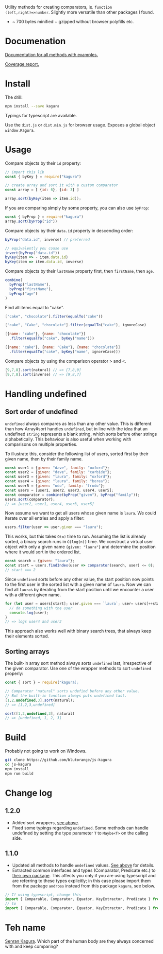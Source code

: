 Utility methods for creating comparators, ie. `function (left,right)=>number`. Slightly more versatile than other packages I found.

* ~ 700 bytes minified + gzipped without browser polyfills etc.

# Documenation

[Documentation for all methods with examples.](https://blutorange.github.io/js-kagura/)

[Coverage report.](https://blutorange.github.io/js-kagura/coverage/)

# Install

The drill:

```sh
npm install --save kagura
```

Typings for typescript are available.

Use the `dist.js` or `dist.min.js` for browser usage.
Exposes a global object `window.Kagura`.

# Usage

Compare objects by their `id` property:

```javascript
// import this lib
const { byKey } = require("kagura")

// create array and sort it with a custom comparator
const array = [ {id: 6}, {id: 3} ]

array.sort(byKey(item => item.id));
```

If you are comparing simply by some property, you can also use `byProp`:

```javascript
const { byProp } = require("kagura")
array.sort(byProp("id"))
```

Compare objects by their `data.id` property in descending order:

```javascript
byProp("data.id", inverse) // preferred

// equivalently you couse use
invert(byProp("data.id"))
byKey(item => - item.data.id)
byKey(item => item.data.id, inverse)
```

Compare objects by their `lastName` property first, then `firstName`, then `age`.

```javascript
combine(
  byProp("lastName"),
  byProp("firstName"),
  byProp("age")
)
```

Find all items equal to "cake".

```javascript
["cake", "chocolate"].filter(equalTo("cake"))

["cake", "Cake", "chocolate"].filter(equalTo("cake"), ignoreCase)

[{name: "cake"}, {name: "chocolate"}]
  .filter(equalTo("cake", byKey("name")))

[{name: "cake"}, {name: "Cake"}, {name: "chocolate"}]
  .filter(equalTo("cake", byKey("name", ignoreCase)))
```

Compare objects by using the comparison operator > and <.

```javascript
[9,7,8].sort(natural) // => [7,8,9]
[9,7,8].sort(inverse) // => [9,8,7]
```

# Handling undefined

## Sort order of undefined

`undefined` always compares as less than any other value. This is different than how
Array#sort handles `undefined`, but in line with the idea that an undefined `string` represents a blank string, which sorts before other strings alphabetically. This
behaviour is also useful when working with comparisons on multiple properties.

To illustrate this, consider the following list of users, sorted first by their given
name, then by their family name.

```javascript
const user1 = {given: "dave", family: "oxford"};
const user2 = {given: "dave", family: "carbide"};
const user3 = {given: "laura", family: "oxford"};
const user4 = {given: "laura", family: "borea"};
const user5 = {given: "odo", family: "frodo"};
const users = [user1, user2, user3, user4, user5];
const comparator = combine(byProp("given"), byProp("family"));
users.sort(comparator);
// => [user2, user1, user4, user3, user5]
```

Now assume we want to get all users whose given name is `laura`. We could iterate
over all entries and apply a filter:

```javascript
users.filter(user => user.given === "laura");
``` 

This works, but this takes `O(n)` time to run. Assuming the list is already
sorted, a binary search runs in `O(log(n))` time. We construct a virtual user
object with only a given name `{given: "laura"}` and determine the position
where it would sort in the ordered list.

```javascript
const search = {given: "laura"};
const start = users.findIndex(user => comparator(search, user) <= 0);
// start === 2  
```

Since `undefined` sorts before any other value, the start position now points
to the first user in the sorted list with a given name of `laura`. Now we can
find all `laura`s by iterating from the start position until we encounter a user
with a different given name.

```javascript
for (let user = users[start]; user.given === `laura`; user= users[++start]) {
  // do something with the user
  console.log(user);
}
// => logs user4 and user3
```

This approach also works well with binary search trees, that always keep
their elements sorted.

## Sorting arrays

The built-in array sort method always sorts `undefined` last, irrespective of the given comparator. Use one of the wrapper methods
to sort `undefined` properly:

```javascript
const { sort } = require("kagura);

// Comparator "natural" sorts undefind before any other value.
// But the built-in function always puts undefined last.
[1,2,undefined,3].sort(natural);
// => [1,2,3,undefined]

sort([1,2,undefined,3], natural)
// => [undefined, 1, 2, 3]
```

# Build

Probably not going to work on Windows.

```sh
git clone https://github.com/blutorange/js-kagura
cd js-kagura
npm install
npm run build
```

# Change log

## 1.2.0

- Added sort wrappers, [see above](#sorting-arrays).
- Fixed some typings regarding `undefined`. Some methods can handle undefined by setting the type parameter `T` to `Maybe<T>` on the calling side.

## 1.1.0

- Updated all methods to handle `undefined` values. [See above](#handling-undefined)
  for details.
- Extracted common interfaces and types (Comparator, Predicate etc.) to
  [their own package](https://npmjs.com/package/andross). This affects you only if
  you are using typescript and are referring to these types explicitly; in this case
  please import them from the package `andross` instead from this package `kagura`, see
  below.

```typescript
// If using typescript, change this
import { Comparable, Comparator, Equator, KeyExtractor, Predicate } from "kagura";
// to
import { Comparable, Comparator, Equator, KeyExtractor, Predicate } from "andross";
```

# Teh name

[Senran Kagura](http://en.wikipedia.org/wiki/Senran_Kagura). Which part of the human body are they always concerned with and keep comparing?
